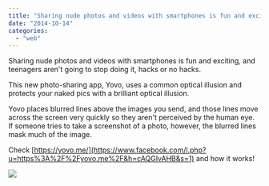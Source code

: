 ```yaml
---
title: "Sharing nude photos and videos with smartphones is fun and exciting, and teenage..."
date: "2014-10-14"
categories: 
  - "web"
---
```


Sharing nude photos and videos with smartphones is fun and exciting, and teenagers aren't going to stop doing it, hacks or no hacks.  
  
This new photo-sharing app, Yovo, uses a common optical illusion and protects your naked pics with a brilliant optical illusion.  
  
Yovo places blurred lines above the images you send, and those lines move across the screen very quickly so they aren't perceived by the human eye. If someone tries to take a screenshot of a photo, however, the blurred lines mask much of the image.  
  
Check [https://yovo.me/](https://www.facebook.com/l.php?u=https%3A%2F%2Fyovo.me%2F&h=cAQGIvAHB&s=1) and how it works!  
  
[![](https://fbcdn-sphotos-b-a.akamaihd.net/hphotos-ak-xpf1/v/t1.0-9/s130x130/10313467_853912714632507_25168630849655582_n.png?oh=b36b1a14ad80a4284a03a341f03101eb&oe=54EE60A9&__gda__=1423840753_2916c78e3eb61b1aed3ac6b38336efeb)](http://www.facebook.com/iCosmoGeek/photos/a.144053918951727.22409.132336730123446/853912714632507/?type=1&relevant_count=1)
